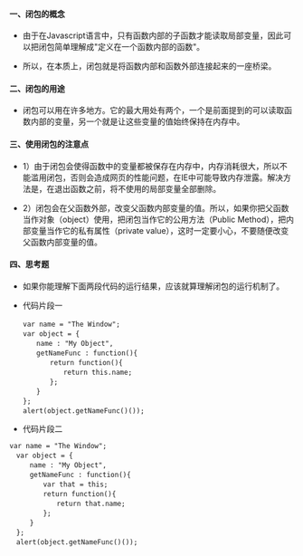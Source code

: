 #### 一、闭包的概念

* 由于在Javascript语言中，只有函数内部的子函数才能读取局部变量，因此可以把闭包简单理解成"定义在一个函数内部的函数"。

* 所以，在本质上，闭包就是将函数内部和函数外部连接起来的一座桥梁。

#### 二、闭包的用途

* 闭包可以用在许多地方。它的最大用处有两个，一个是前面提到的可以读取函数内部的变量，另一个就是让这些变量的值始终保持在内存中。

#### 三、使用闭包的注意点

* 1）由于闭包会使得函数中的变量都被保存在内存中，内存消耗很大，所以不能滥用闭包，否则会造成网页的性能问题，在IE中可能导致内存泄露。解决方法是，在退出函数之前，将不使用的局部变量全部删除。

* 2）闭包会在父函数外部，改变父函数内部变量的值。所以，如果你把父函数当作对象（object）使用，把闭包当作它的公用方法（Public Method），把内部变量当作它的私有属性（private value），这时一定要小心，不要随便改变父函数内部变量的值。


#### 四、思考题

* 如果你能理解下面两段代码的运行结果，应该就算理解闭包的运行机制了。

* 代码片段一

```
　　var name = "The Window";
　　var object = {
　　　　name : "My Object",
　　　　getNameFunc : function(){
　　　　　　return function(){
　　　　　　　　return this.name;
　　　　　　};
　　　　}
　　};
　　alert(object.getNameFunc()());

```
* 代码片段二

```
var name = "The Window";
　var object = {
　　　name : "My Object",
　　　getNameFunc : function(){
　　　　　var that = this;
　　　　　return function(){
　　　　　　　return that.name;
　　　　　};
　　　}
　};
　alert(object.getNameFunc()());

```